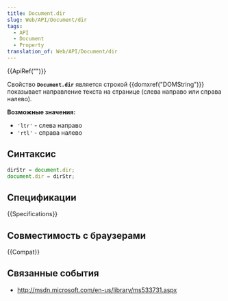 ```yaml
---
title: Document.dir
slug: Web/API/Document/dir
tags:
  - API
  - Document
  - Property
translation_of: Web/API/Document/dir
---
```


{{ApiRef("")}}

Свойство **`Document.dir`** является строкой {{domxref("DOMString")}} показывает направление текста на странице (слева направо или справа налево).

**Возможные значения:**

- `'ltr'` - слева направо
- `'rtl'` - справа налево

## Синтаксис

```js
dirStr = document.dir;
document.dir = dirStr;
```

## Спецификации

{{Specifications}}

## Совместимость с браузерами

{{Compat}}

## Связанные события

- <http://msdn.microsoft.com/en-us/library/ms533731.aspx>
